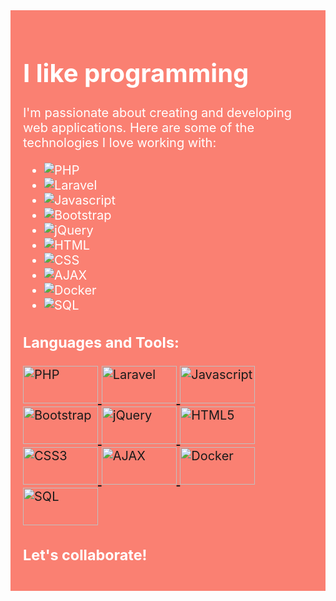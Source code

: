 <div style="background-color: salmon; padding: 20px; color: white; font-size: 20px;">

# I like programming

I'm passionate about creating and developing web applications. Here are some of the technologies I love working with:

- ![PHP](https://img.shields.io/badge/-PHP-777BB4?style=for-the-badge&logo=php&logoColor=white)
- ![Laravel](https://img.shields.io/badge/-Laravel-FF2D20?style=for-the-badge&logo=laravel&logoColor=white)
- ![Javascript](https://img.shields.io/badge/-Javascript-F7DF1E?style=for-the-badge&logo=javascript&logoColor=black)
- ![Bootstrap](https://img.shields.io/badge/-Bootstrap-7952B3?style=for-the-badge&logo=bootstrap&logoColor=white)
- ![jQuery](https://img.shields.io/badge/-jQuery-0769AD?style=for-the-badge&logo=jquery&logoColor=white)
- ![HTML](https://img.shields.io/badge/-HTML5-E34F26?style=for-the-badge&logo=html5&logoColor=white)
- ![CSS](https://img.shields.io/badge/-CSS3-1572B6?style=for-the-badge&logo=css3&logoColor=white)
- ![AJAX](https://img.shields.io/badge/-AJAX-blue?style=for-the-badge)
- ![Docker](https://img.shields.io/badge/-Docker-2496ED?style=for-the-badge&logo=docker&logoColor=white)
- ![SQL](https://img.shields.io/badge/-SQL-4479A1?style=for-the-badge&logo=MySQL&logoColor=white)

<h3 align="left">Languages and Tools:</h3>
<p align="left">
  <a href="https://www.php.net" target="_blank" rel="noreferrer">
    <img src="https://img.shields.io/badge/-PHP-777BB4?style=for-the-badge&logo=php&logoColor=white" alt="PHP" width="120" height="60"/>
  </a>
  <a href="https://laravel.com/" target="_blank" rel="noreferrer">
    <img src="https://img.shields.io/badge/-Laravel-FF2D20?style=for-the-badge&logo=laravel&logoColor=white" alt="Laravel" width="120" height="60"/>
  </a>
  <a href="https://developer.mozilla.org/en-US/docs/Web/JavaScript" target="_blank" rel="noreferrer">
    <img src="https://img.shields.io/badge/-Javascript-F7DF1E?style=for-the-badge&logo=javascript&logoColor=black" alt="Javascript" width="120" height="60"/>
  </a>
  <a href="https://getbootstrap.com" target="_blank" rel="noreferrer">
    <img src="https://img.shields.io/badge/-Bootstrap-7952B3?style=for-the-badge&logo=bootstrap&logoColor=white" alt="Bootstrap" width="120" height="60"/>
  </a>
  <a href="https://jquery.com/" target="_blank" rel="noreferrer">
    <img src="https://img.shields.io/badge/-jQuery-0769AD?style=for-the-badge&logo=jquery&logoColor=white" alt="jQuery" width="120" height="60"/>
  </a>
  <a href="https://www.w3.org/html/" target="_blank" rel="noreferrer">
    <img src="https://img.shields.io/badge/-HTML5-E34F26?style=for-the-badge&logo=html5&logoColor=white" alt="HTML5" width="120" height="60"/>
  </a>
  <a href="https://www.w3schools.com/css/" target="_blank" rel="noreferrer">
    <img src="https://img.shields.io/badge/-CSS3-1572B6?style=for-the-badge&logo=css3&logoColor=white" alt="CSS3" width="120" height="60"/>
  </a>
  <a href="https://api.jquery.com/jquery.ajax/" target="_blank" rel="noreferrer">
    <img src="https://img.shields.io/badge/-AJAX-blue?style=for-the-badge" alt="AJAX" width="120" height="60"/>
  </a>
  <a href="https://www.docker.com/" target="_blank" rel="noreferrer">
    <img src="https://img.shields.io/badge/-Docker-2496ED?style=for-the-badge&logo=docker&logoColor=white" alt="Docker" width="120" height="60"/>
  </a>
  <a href="https://www.mysql.com/" target="_blank" rel="noreferrer">
    <img src="https://img.shields.io/badge/-SQL-4479A1?style=for-the-badge&logo=MySQL&logoColor=white" alt="SQL" width="120" height="60"/>
  </a>
</p>


### Let's collaborate!

</div>


